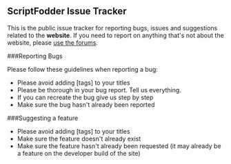 ## ScriptFodder Issue Tracker

This is the public issue tracker for reporting bugs, issues and suggestions related to the **website**. If you need to report on anything that's not about the website, please [use the forums](https://scriptfodder.com/community).

###Reporting Bugs

Please follow these guidelines when reporting a bug:

* Please avoid adding [tags] to your titles
* Please be thorough in your bug report. Tell us everything.
* If you can recreate the bug give us step by step
* Make sure the bug hasn't already been reported

###Suggesting a feature

* Please avoid adding [tags] to your titles
* Make sure the feature doesn't already exist
* Make sure the feature hasn't already been requested (it may already be a feature on the developer build of the site)
